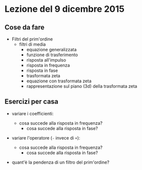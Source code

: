 # Lezione del 9 dicembre 2015

## Cose da fare

* Filtri del prim'ordine
  * filtri di media
	* equazione generalizzata
	* funzione di trasferimento
	* risposta all'impulso
	* risposta in frequenza
	* risposta in fase
	* trasformata zeta
	* equazione con trasformata zeta
	* rappresentazione sul piano (3d) della trasformata zeta

## Esercizi per casa

* variare i coefficienti:
  * cosa succede alla risposta in frequenza?
	* cosa succede alla risposta in fase?
	
* variare l'operatore (`-` invece di `+`):
  * cosa succede alla risposta in frequenza?
	* cosa succede alla risposta in fase?

* quant'è la pendenza di un filtro del prim'ordine?
